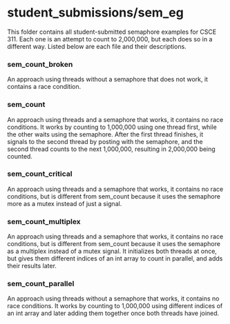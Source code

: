 # student_submissions/sem_eg

This folder contains all student-submitted semaphore examples for CSCE 311. Each one is an attempt to count to 2,000,000, but each does so in a different way. Listed below are each file and their descriptions.

### sem_count_broken

An approach using threads without a semaphore that does not work, it contains a race condition.

### sem_count

An approach using threads and a semaphore that works, it contains no race conditions. It works by counting to 1,000,000 using one thread first, while the other waits using the semaphore. After the first thread finishes, it signals to the second thread by posting with the semaphore, and the second thread counts to the next 1,000,000, resulting in 2,000,000 being counted.

### sem_count_critical

An approach using threads and a semaphore that works, it contains no race conditions, but is different from sem_count because it uses the semaphore more as a mutex instead of just a signal.

### sem_count_multiplex

An approach using threads and a semaphore that works, it contains no race conditions, but is different from sem_count because it uses the semaphore as a multiplex instead of a mutex signal. It initializes both threads at once, but gives them different indices of an int array to count in parallel, and adds their results later.

### sem_count_parallel

An approach using threads without a semaphore that works, it contains no race conditions. It works by counting to 1,000,000 using different indices of an int array and later adding them together once both threads have joined.